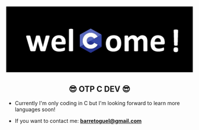 ![MasterHead](img.jpg)
<h2 align="center">😎 OTP C DEV 😎</h2>

- Currently I'm only coding in C but I'm looking forward to learn more languages soon! 

- If you want to contact me: **barretoguel@gmail.com**
